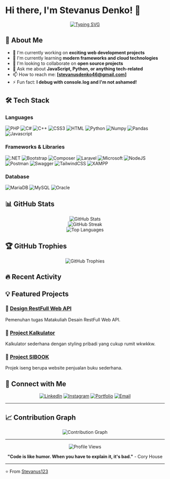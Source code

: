 # Hi there, I'm Stevanus Denko! 👋

<div align="center">
  <a href="https://git.io/typing-svg"><img src="https://readme-typing-svg.herokuapp.com?font=Poppins&weight=600&duration=4000&pause=1000&color=2ADCF7&center=true&width=435&lines=Web+Developer;Morning+People;Coding+is+Life;Never+Give+up;Want+to+know+more%3F" alt="Typing SVG" /></a>
</div>

## 🚀 About Me

- 🔭 I'm currently working on **exciting web development projects**
- 🌱 I'm currently learning **modern frameworks and cloud technologies**
- 👯 I'm looking to collaborate on **open source projects**
- 💬 Ask me about **JavaScript, Python, or anything tech-related**
- 📫 How to reach me: **[stevanusdenko46@gmail.com]**
- ⚡ Fun fact: **I debug with console.log and I'm not ashamed!**

## 🛠️ Tech Stack

### Languages
![PHP](https://img.shields.io/badge/PHP-777BB4?style=for-the-badge&logo=php&logoColor=white)
![C#](https://img.shields.io/badge/C%23-239120?style=for-the-badge&logo=csharp&logoColor=white)
![C++](https://img.shields.io/badge/C%2B%2B-00599C?style=for-the-badge&logo=c%2B%2B&logoColor=white)
![CSS3](https://img.shields.io/badge/CSS3-1572B6?style=for-the-badge&logo=css3&logoColor=white)
![HTML](    https://img.shields.io/badge/HTML5-E34F26?style=for-the-badge&logo=html5&logoColor=white)
![Python](https://img.shields.io/badge/Python-FFD43B?style=for-the-badge&logo=python&logoColor=blue)
![Numpy](https://img.shields.io/badge/Numpy-777BB4?style=for-the-badge&logo=numpy&logoColor=white)
![Pandas](https://img.shields.io/badge/Pandas-2C2D72?style=for-the-badge&logo=pandas&logoColor=white)
![Javascript](https://img.shields.io/badge/JavaScript-323330?style=for-the-badge&logo=javascript&logoColor=F7DF1E)

### Frameworks & Libraries
![.NET](https://img.shields.io/badge/.NET-512BD4?style=for-the-badge&logo=dotnet&logoColor=white)
![Bootstrap](https://img.shields.io/badge/Bootstrap-563D7C?style=for-the-badge&logo=bootstrap&logoColor=white)
![Composer](https://img.shields.io/badge/Composer-885630?style=for-the-badge&logo=Composer&logoColor=white)
![Laravel](https://img.shields.io/badge/Laravel-FF2D20?style=for-the-badge&logo=laravel&logoColor=white)
![Microsoft](https://img.shields.io/badge/Microsoft-666666?style=for-the-badge&logo=microsoft&logoColor=white)
![NodeJS](https://img.shields.io/badge/Node%20js-339933?style=for-the-badge&logo=nodedotjs&logoColor=white)
![Postman](https://img.shields.io/badge/Postman-FF6C37?style=for-the-badge&logo=Postman&logoColor=white)
![Swagger](https://img.shields.io/badge/Swagger-85EA2D?style=for-the-badge&logo=Swagger&logoColor=white)
![TailwindCSS](https://img.shields.io/badge/Tailwind_CSS-38B2AC?style=for-the-badge&logo=tailwind-css&logoColor=white)
![XAMPP](https://img.shields.io/badge/Xampp-F37623?style=for-the-badge&logo=xampp&logoColor=white)

### Database
![MariaDB](https://img.shields.io/badge/MariaDB-003545?style=for-the-badge&logo=mariadb&logoColor=white)
![MySQL](https://img.shields.io/badge/MySQL-005C84?style=for-the-badge&logo=mysql&logoColor=white)
![Oracle](https://img.shields.io/badge/Oracle-F80000?style=for-the-badge&logo=Oracle&logoColor=white)


## 📊 GitHub Stats

<div align="center">
  <img src="https://github-readme-stats.vercel.app/api?username=Stevanus123&show_icons=true&theme=tokyonight&hide_border=true&count_private=true" alt="GitHub Stats" />
</div>

<div align="center">
  <img src="https://github-readme-streak-stats.herokuapp.com/?user=Stevanus123&theme=tokyonight&hide_border=true" alt="GitHub Streak" />
</div>

<div align="center">
  <img src="https://github-readme-stats.vercel.app/api/top-langs/?username=Stevanus123&layout=compact&theme=tokyonight&hide_border=true" alt="Top Languages" />
</div>

## 🏆 GitHub Trophies
<div align="center">
  <img src="https://github-profile-trophy.vercel.app/?username=Stevanus123&theme=tokyonight&no-frame=true&row=1&column=6" alt="GitHub Trophies" />
</div>

## 🔥 Recent Activity

<!--START_SECTION:activity-->
<!--END_SECTION:activity-->

## 💡 Featured Projects

### 🌟 [Design RestFull Web API](https://github.com/Stevanus123/72230633_DRWapi1)
Pemenuhan tugas Matakuliah Desain RestFull Web API.

### 🌟 [Project Kalkulator](https://github.com/Stevanus123/Kalkulator)
Kalkulator sederhana dengan styling pribadi yang cukup rumit wkwkkw.

### 🌟 [Project SIBOOK](https://github.com/Stevanus123/SIBOOK_633)
Projek iseng berupa website penjualan buku sederhana.

## 🤝 Connect with Me

<div align="center">
  
[![LinkedIn](https://img.shields.io/badge/LinkedIn-0077B5?style=for-the-badge&logo=linkedin&logoColor=white)](https://www.linkedin.com/in/stevanus-denko-b26a1028a/)
[![Instagram](https://img.shields.io/badge/Instagram-E4405F?style=for-the-badge&logo=instagram&logoColor=white)](https://instagram.com/stevanus.denko)
[![Portfolio](https://img.shields.io/badge/Portfolio-FF5722?style=for-the-badge&logo=google-chrome&logoColor=white)](https://your-portfolio.com)
[![Email](https://img.shields.io/badge/Email-D14836?style=for-the-badge&logo=gmail&logoColor=white)](mailto:stevanusdenko46@gmail.com)

</div>

---

## 📈 Contribution Graph

<div align="center">
  <img src="https://github-readme-activity-graph.vercel.app/graph?username=Stevanus123&theme=tokyo-night&hide_border=true" alt="Contribution Graph" />
</div>

---

<div align="center">
  <img src="https://komarev.com/ghpvc/?username=Stevanus123&color=blueviolet&style=flat-square&label=Profile+Views" alt="Profile Views" />
</div>

<div align="center">
  
**"Code is like humor. When you have to explain it, it's bad."** - Cory House

</div>

---

⭐️ From [Stevanus123](https://github.com/Stevanus123)
